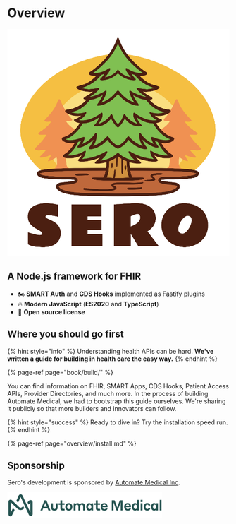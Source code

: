 # Overview

![](.gitbook/assets/screen-shot-2021-10-04-at-1.46.50-pm.png)

## A Node.js framework for FHIR

* 🏍️ **SMART Auth** and **CDS Hooks** implemented as Fastify plugins
* 🔥 **Modern JavaScript** \(**ES2020** and **TypeScript**\)
* 📖 **Open source license**

## Where you should go first

{% hint style="info" %}
Understanding health APIs can be hard. **We've written a guide for building in health care the easy way.**
{% endhint %}

{% page-ref page="book/build/" %}

You can find information on FHIR, SMART Apps, CDS Hooks, Patient Access APIs, Provider Directories, and much more. In the process of building Automate Medical, we had to bootstrap this guide ourselves. We're sharing it publicly so that more builders and innovators can follow.

{% hint style="success" %}
Ready to dive in? Try the installation speed run.
{% endhint %}

{% page-ref page="overview/install.md" %}







## Sponsorship

Sero's development is sponsored by [Automate Medical Inc](https://www.automatemedical.com/).

![](.gitbook/assets/logo-2x.png)



